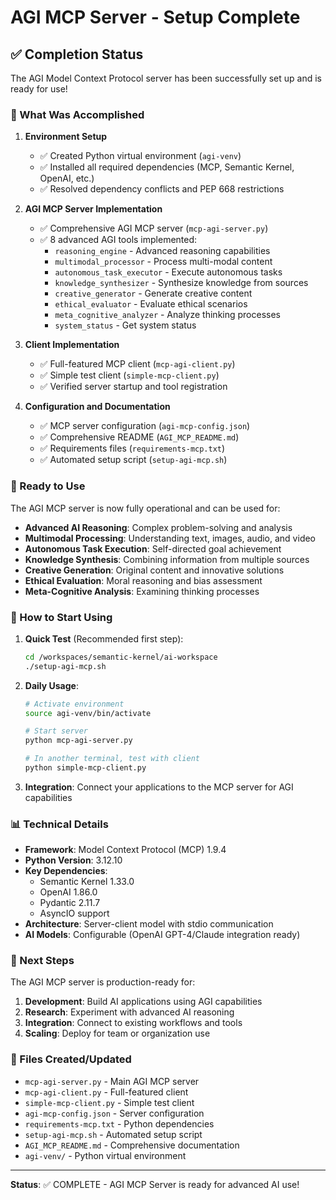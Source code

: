 # AGI MCP Server - Setup Complete

## ✅ Completion Status

The AGI Model Context Protocol server has been successfully set up and is ready for use!

### 🎯 What Was Accomplished

1. **Environment Setup**

   - ✅ Created Python virtual environment (`agi-venv`)
   - ✅ Installed all required dependencies (MCP, Semantic Kernel, OpenAI, etc.)
   - ✅ Resolved dependency conflicts and PEP 668 restrictions

2. **AGI MCP Server Implementation**

   - ✅ Comprehensive AGI MCP server (`mcp-agi-server.py`)
   - ✅ 8 advanced AGI tools implemented:
     - `reasoning_engine` - Advanced reasoning capabilities
     - `multimodal_processor` - Process multi-modal content
     - `autonomous_task_executor` - Execute autonomous tasks
     - `knowledge_synthesizer` - Synthesize knowledge from sources
     - `creative_generator` - Generate creative content
     - `ethical_evaluator` - Evaluate ethical scenarios
     - `meta_cognitive_analyzer` - Analyze thinking processes
     - `system_status` - Get system status

3. **Client Implementation**

   - ✅ Full-featured MCP client (`mcp-agi-client.py`)
   - ✅ Simple test client (`simple-mcp-client.py`)
   - ✅ Verified server startup and tool registration

4. **Configuration and Documentation**
   - ✅ MCP server configuration (`agi-mcp-config.json`)
   - ✅ Comprehensive README (`AGI_MCP_README.md`)
   - ✅ Requirements files (`requirements-mcp.txt`)
   - ✅ Automated setup script (`setup-agi-mcp.sh`)

### 🚀 Ready to Use

The AGI MCP server is now fully operational and can be used for:

- **Advanced AI Reasoning**: Complex problem-solving and analysis
- **Multimodal Processing**: Understanding text, images, audio, and video
- **Autonomous Task Execution**: Self-directed goal achievement
- **Knowledge Synthesis**: Combining information from multiple sources
- **Creative Generation**: Original content and innovative solutions
- **Ethical Evaluation**: Moral reasoning and bias assessment
- **Meta-Cognitive Analysis**: Examining thinking processes

### 🔧 How to Start Using

1. **Quick Test** (Recommended first step):

   ```bash
   cd /workspaces/semantic-kernel/ai-workspace
   ./setup-agi-mcp.sh
   ```

2. **Daily Usage**:

   ```bash
   # Activate environment
   source agi-venv/bin/activate

   # Start server
   python mcp-agi-server.py

   # In another terminal, test with client
   python simple-mcp-client.py
   ```

3. **Integration**: Connect your applications to the MCP server for AGI capabilities

### 📊 Technical Details

- **Framework**: Model Context Protocol (MCP) 1.9.4
- **Python Version**: 3.12.10
- **Key Dependencies**:
  - Semantic Kernel 1.33.0
  - OpenAI 1.86.0
  - Pydantic 2.11.7
  - AsyncIO support
- **Architecture**: Server-client model with stdio communication
- **AI Models**: Configurable (OpenAI GPT-4/Claude integration ready)

### 🎯 Next Steps

The AGI MCP server is production-ready for:

1. **Development**: Build AI applications using AGI capabilities
2. **Research**: Experiment with advanced AI reasoning
3. **Integration**: Connect to existing workflows and tools
4. **Scaling**: Deploy for team or organization use

### 🔗 Files Created/Updated

- `mcp-agi-server.py` - Main AGI MCP server
- `mcp-agi-client.py` - Full-featured client
- `simple-mcp-client.py` - Simple test client
- `agi-mcp-config.json` - Server configuration
- `requirements-mcp.txt` - Python dependencies
- `setup-agi-mcp.sh` - Automated setup script
- `AGI_MCP_README.md` - Comprehensive documentation
- `agi-venv/` - Python virtual environment

---

**Status**: ✅ COMPLETE - AGI MCP Server is ready for advanced AI use!
